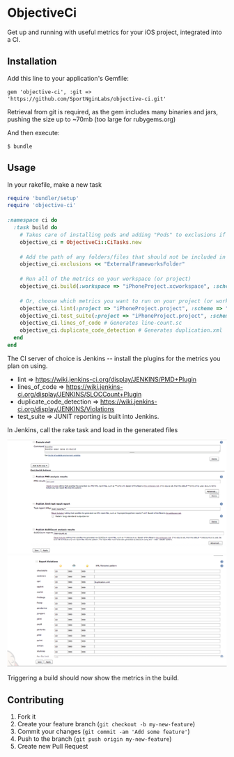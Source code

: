 # ObjectiveCi

Get up and running with useful metrics for your iOS project, integrated into a CI.

## Installation

Add this line to your application's Gemfile:

    gem 'objective-ci', :git => 'https://github.com/SportNginLabs/objective-ci.git'
    
Retrieval from git is required, as the gem includes many binaries and jars, pushing the size up to ~70mb (too large for rubygems.org)

And then execute:

    $ bundle


## Usage

In your rakefile, make a new task

```ruby
require 'bundler/setup'
require 'objective-ci'

:namespace ci do
  :task build do
    # Takes care of installing pods and adding "Pods" to exclusions if Podfile is detected
    objective_ci = ObjectiveCi::CiTasks.new
    
    # Add the path of any folders/files that should not be included in the metrics
    objective_ci.exclusions << "ExternalFrameworksFolder"
    
    # Run all of the metrics on your workspace (or project)
    objective_ci.build(:workspace => "iPhoneProject.xcworkspace", :scheme => "iPhoneProjectReleaseScheme")
    
    # Or, choose which metrics you want to run on your project (or workspace)
    objective_ci.lint(:project => "iPhoneProject.project", :scheme => "iPhoneProjectReleaseScheme") # Generates lint.xml
    objective_ci.test_suite(:project => "iPhoneProject.project", :scheme => "iPhoneProjectReleaseScheme") # Generates test-reports/
    objective_ci.lines_of_code # Generates line-count.sc
    objective_ci.duplicate_code_detection # Generates duplication.xml
  end
end
```

The CI server of choice is Jenkins -- install the plugins for the metrics you plan on using.

* lint => https://wiki.jenkins-ci.org/display/JENKINS/PMD+Plugin
* lines_of_code => https://wiki.jenkins-ci.org/display/JENKINS/SLOCCount+Plugin
* duplicate_code_detection => https://wiki.jenkins-ci.org/display/JENKINS/Violations
* test_suite => JUNIT reporting is built into Jenkins.

In Jenkins, call the rake task and load in the generated files

![Jenkins Screenshot](/docs/jenkins-setup.jpg)
![Jenkins Screenshot - Violations](/docs/jenkins-setup-violations.png)

Triggering a build should now show the metrics in the build.

## Contributing

1. Fork it
2. Create your feature branch (`git checkout -b my-new-feature`)
3. Commit your changes (`git commit -am 'Add some feature'`)
4. Push to the branch (`git push origin my-new-feature`)
5. Create new Pull Request
